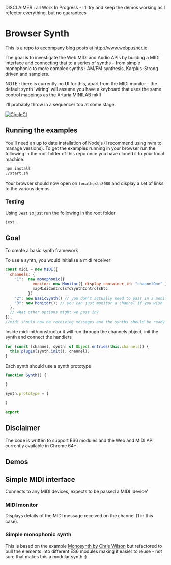 DISCLAIMER : all Work In Progress - I'll try and keep the demos working as I refector everything, but no guarantees

# Browser Synth

This is a repo to accompany blog posts at http://www.webpusher.ie

The goal is to investigate the Web MIDI and Audio APIs by building a MIDI interface and connecting that to a series of synths - from simple monophonic to more complex synths : AM/FM synthesis, Karplus-Strong driven and samplers.

NOTE : there is currently no UI for this, apart from the MIDI monitor - the default synth 'wiring' will assume you have a keyboard that uses the same control mappings as the Arturia MINILAB mkII

I'll probably throw in a sequencer too at some stage.

[![CircleCI](https://circleci.com/gh/mlennox/browsersynth.svg?style=svg)](https://circleci.com/gh/mlennox/browsersynth)

## Running the examples

You'll need an up to date installation of Nodejs (I recommend using nvm to manage versions). To get the examples running in your browser run the following in the root folder of this repo once you have cloned it to your local machine.

```bash
npm install
./start.sh
```

Your browser should now open on `localhost:8080` and display a set of links to the various demos

### Testing

Using `Jest` so just run the following in the root folder

```bash
jest .
```

## Goal

To create a basic synth framework

To use a synth, you would initialise a midi receiver

```js
const midi = new MIDI({
  channels: {
    "1":  new monophonic({
            monitor: new Monitor({ display_container_id: "channelOne" }),
            mapMidiControlsToSynthControlsEtc
          })
    "2": new BasicSynth() // you don't actually need to pass in a monitor
    "3": new Monitor(); // you can just monitor a channel if you wish
  },
  // what other options might we pass in?
});
//midi should now be receiving messages and the synths should be ready to play
```

Inside midi init/constructor it will run through the channels object, init the synth and connect the handlers

```js
for (const [channel, synth] of Object.entries(this.channels)) {
  this.plugIn(synth.init(), channel);
}
```

Each synth should use a synth prototype

```js
function Synth() {

}

Synth.prototype = {

}

export
```

## Disclaimer

The code is written to support ES6 modules and the Web and MIDI API currently available in Chrome 64+.

## Demos

## Simple MIDI interface

Connects to any MIDI devices, expects to be passed a MIDI 'device'

### MIDI monitor

Displays details of the MIDI message received on the channel (1 in this case).

### Simple monophonic synth

This is based on the example [Monosynth by Chris Wilson](https://github.com/cwilso/monosynth) but refactored to pull the elements into different ES6 modules making it easier to reuse - not sure that makes this a modular synth :)
